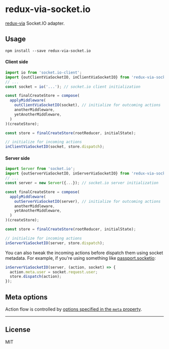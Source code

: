 redux-via-socket.io
===================

[redux-via](https://github.com/rstuven/redux-via) Socket.IO adapter.

## Usage

```
npm install --save redux-via-socket.io
```

#### Client side

```js
import io from 'socket.io-client';
import {outClientViaSocketIO, inClientViaSocketIO} from 'redux-via-socket.io';
// ...
const socket = io('...'); // socket.io client initialization

const finalCreateStore = compose(
  applyMiddleware(
    outClientViaSocketIO(socket), // initialize for outcoming actions
    anotherMiddleware,
    yetAnotherMiddleware,
  )
)(createStore);

const store = finalCreateStore(rootReducer, initialState);

// initialize for incoming actions
inClientViaSocketIO(socket, store.dispatch);

```

#### Server side

```js
import Server from 'socket.io';
import {outServerViaSocketIO, inServerViaSocketIO} from 'redux-via-socket.io';
// ...
const server = new Server({...}); // socket.io server initialization

const finalCreateStore = compose(
  applyMiddleware(
    outServerViaSocketIO(server), // initialize for outcoming actions
    anotherMiddleware,
    yetAnotherMiddleware,
  )
)(createStore);

const store = finalCreateStore(rootReducer, initialState);

// initialize for incoming actions
inServerViaSocketIO(server, store.dispatch);

```

You can also tweak the incoming actions before dispatch them
using socket metadata. For example, if you're using something like
[passport.socketio](https://github.com/jfromaniello/passport.socketio):

```js
inServerViaSocketIO(server, (action, socket) => {
  action.meta.user = socket.request.user;
  store.dispatch(action);
});
```


## Meta options

Action flow is controlled by [options specified in the `meta` property](https://github.com/rstuven/redux-via#meta-options).

---

## License

MIT
